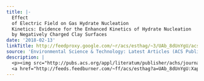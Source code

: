 ```yaml
---
title: |-
  Effect
  of Electric Field on Gas Hydrate Nucleation
  Kinetics: Evidence for the Enhanced Kinetics of Hydrate Nucleation
  by Negatively Charged Clay Surfaces
date: '2018-02-13'
linkTitle: http://feedproxy.google.com/~r/acs/esthag/~3/UAb_8dUnYgU/acs.est.7b05477
source: 'Environmental Science & Technology: Latest Articles (ACS Publications)'
description: |
  <p><img src="http://pubs.acs.org/appl/literatum/publisher/achs/journals/content/esthag/0/esthag.ahead-of-print/acs.est.7b05477/20180213/images/medium/es-2017-05477u_0004.gif" alt="TOC Graphic"/></p><div><cite>Environmental Science & Technology</cite></div><div>DOI: 10.1021/acs.est.7b05477</div><div class="feedflare">
  <a href="http://feeds.feedburner.com/~ff/acs/esthag?a=UAb_8dUnYgU:Xapf4tVOr0A:yIl2AUoC8zA"><img src="http://feeds.feedburner.com/~ff/acs/esthag?d=yIl2AUoC8zA" border="0"></img></a>
---
```

